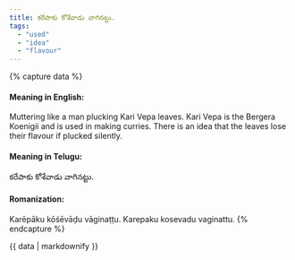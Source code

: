 ```yaml
---
title: కరేపాకు కోశేవాడు వాగినట్టు.
tags:
  - "used"
  - "idea"
  - "flavour"
---
```


{% capture data %}
#### Meaning in English:
Muttering like a man plucking Kari Vepa leaves.
Kari Vepa is the Bergera Koenigii and is used in making curries. There is an idea that the leaves lose their flavour if plucked silently.

#### Meaning in Telugu:
కరేపాకు కోశేవాడు వాగినట్టు.

#### Romanization:
Karēpāku kōśēvāḍu vāginaṭṭu.
Karepaku kosevadu vaginattu.
{% endcapture %}

{{ data | markdownify }}

